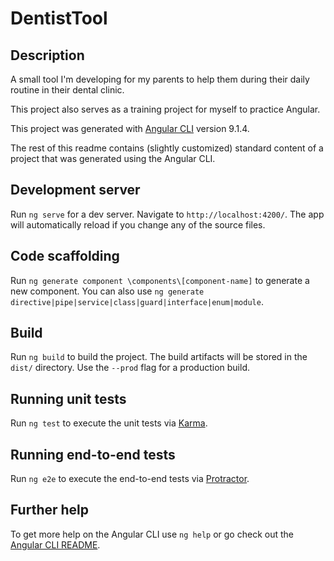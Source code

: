 # DentistTool

## Description

A small tool I'm developing for my parents to help them during their daily routine in their dental clinic. 

This project also serves as a training project for myself to practice Angular. 

This project was generated with [Angular CLI](https://github.com/angular/angular-cli) version 9.1.4.

The rest of this readme contains (slightly customized) standard content of a project that was generated using the Angular CLI. 

## Development server

Run `ng serve` for a dev server. Navigate to `http://localhost:4200/`. The app will automatically reload if you change any of the source files.

## Code scaffolding

Run `ng generate component \components\[component-name]` to generate a new component. You can also use `ng generate directive|pipe|service|class|guard|interface|enum|module`.

## Build

Run `ng build` to build the project. The build artifacts will be stored in the `dist/` directory. Use the `--prod` flag for a production build.

## Running unit tests

Run `ng test` to execute the unit tests via [Karma](https://karma-runner.github.io).

## Running end-to-end tests

Run `ng e2e` to execute the end-to-end tests via [Protractor](http://www.protractortest.org/).

## Further help

To get more help on the Angular CLI use `ng help` or go check out the [Angular CLI README](https://github.com/angular/angular-cli/blob/master/README.md).
